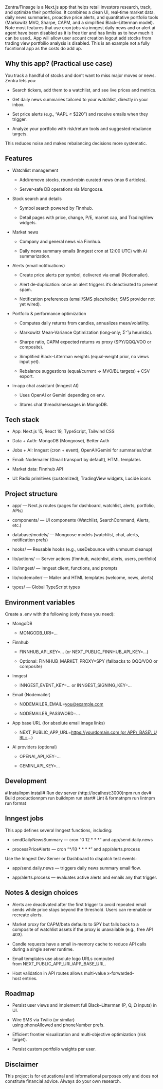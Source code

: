 Zentra/Finsage is a Next.js app that helps retail investors research, track, and optimize their portfolios. It combines a clean UI, real‑time market data, daily news summaries, proactive price alerts, and quantitative portfolio tools (Markowitz MVO, Sharpe, CAPM, and a simplified Black–Litterman model).
Note most features that use cron jobs via inngest daily news and or alert ai agent  have been disabled as it is free tier and has limits as to how much it can be used.. App will allow  user acount creation logout add stocks from trading view portfoilio analysis is disabled. This is an example not a fully fucntional app as the costs do add up.   

Why this app? (Practical use case)
----------------------------------

You track a handful of stocks and don’t want to miss major moves or news. Zentra lets you:

*   Search tickers, add them to a watchlist, and see live prices and metrics.
    
*   Get daily news summaries tailored to your watchlist, directly in your inbox.
    
*   Set price alerts (e.g., “AAPL ≥ $220”) and receive emails when they trigger.
    
*   Analyze your portfolio with risk/return tools and suggested rebalance targets.
    

This reduces noise and makes rebalancing decisions more systematic.

Features
--------

*   Watchlist management
    
    *   Add/remove stocks, round‑robin curated news (max 6 articles).
        
    *   Server‑safe DB operations via Mongoose.
        
*   Stock search and details
    
    *   Symbol search powered by Finnhub.
        
    *   Detail pages with price, change, P/E, market cap, and TradingView widgets.
        
*   Market news
    
    *   Company and general news via Finnhub.
        
    *   Daily news summary emails (Inngest cron at 12:00 UTC) with AI summarization.
        
*   Alerts (email notifications)
    
    *   Create price alerts per symbol, delivered via email (Nodemailer).
        
    *   Alert de‑duplication: once an alert triggers it’s deactivated to prevent spam.
        
    *   Notification preferences (email/SMS placeholder; SMS provider not yet wired).
        
*   Portfolio & performance optimization
    
    *   Computes daily returns from candles, annualizes mean/volatility.
        
    *   Markowitz Mean‑Variance Optimization (long‑only; Σ⁻¹μ heuristic).
        
    *   Sharpe ratio, CAPM expected returns vs proxy (SPY/QQQ/VOO or composite).
        
    *   Simplified Black–Litterman weights (equal‑weight prior, no views input yet).
        
    *   Rebalance suggestions (equal/current → MVO/BL targets) + CSV export.
        
*   In‑app chat assistant (Inngest AI)
    
    *   Uses OpenAI or Gemini depending on env.
        
    *   Stores chat threads/messages in MongoDB.
        

Tech stack
----------

*   App: Next.js 15, React 19, TypeScript, Tailwind CSS
    
*   Data + Auth: MongoDB (Mongoose), Better Auth
    
*   Jobs + AI: Inngest (cron + event), OpenAI/Gemini for summaries/chat
    
*   Email: Nodemailer (Gmail transport by default), HTML templates
    
*   Market data: Finnhub API
    
*   UI: Radix primitives (customized), TradingView widgets, Lucide icons
    

Project structure
-----------------

*   app/ — Next.js routes (pages for dashboard, watchlist, alerts, portfolio, APIs)
    
*   components/ — UI components (Watchlist, SearchCommand, Alerts, etc.)
    
*   database/models/ — Mongoose models (watchlist, chat, alerts, notification prefs)
    
*   hooks/ — Reusable hooks (e.g., useDebounce with unmount cleanup)
    
*   lib/actions/ — Server actions (finnhub, watchlist, alerts, users, portfolio)
    
*   lib/inngest/ — Inngest client, functions, and prompts
    
*   lib/nodemailer/ — Mailer and HTML templates (welcome, news, alerts)
    
*   types/ — Global TypeScript types
    

Environment variables
---------------------

Create a .env with the following (only those you need):

*   MongoDB
    
    *   MONGODB\_URI=...
        
*   Finnhub
    
    *   FINNHUB\_API\_KEY=... (or NEXT\_PUBLIC\_FINNHUB\_API\_KEY=...)
        
    *   Optional: FINNHUB\_MARKET\_PROXY=SPY (fallbacks to QQQ/VOO or composite)
        
*   Inngest
    
    *   INNGEST\_EVENT\_KEY=... or INNGEST\_SIGNING\_KEY=...
        
*   Email (Nodemailer)
    
    *   NODEMAILER\_EMAIL=you@example.com
        
    *   NODEMAILER\_PASSWORD=...
        
*   App base URL (for absolute email image links)
    
    *   NEXT\_PUBLIC\_APP\_URL=https://yourdomain.com (or APP\_BASE\_URL=...)
        
*   AI providers (optional)
    
    *   OPENAI\_API\_KEY=...
        
    *   GEMINI\_API\_KEY=...
        

Development
-----------

\# Installnpm install# Run dev server (http://localhost:3000)npm run dev# Build productionnpm run buildnpm run start# Lint & formatnpm run lintnpm run format

Inngest jobs
------------

This app defines several Inngest functions, including:

*   sendDailyNewsSummary — cron “0 12 \* \* \*” and app/send.daily.news
    
*   processPriceAlerts — cron “\*/10 \* \* \* \*” and app/alerts.process
    

Use the Inngest Dev Server or Dashboard to dispatch test events:

*   app/send.daily.news — triggers daily news summary email flow.
    
*   app/alerts.process — evaluates active alerts and emails any that trigger.
    

Notes & design choices
----------------------

*   Alerts are deactivated after the first trigger to avoid repeated email sends while price stays beyond the threshold. Users can re‑enable or recreate alerts.
    
*   Market proxy for CAPM/beta defaults to SPY but falls back to a composite of watchlist assets if the proxy is unavailable (e.g., free API 403).
    
*   Candle requests have a small in‑memory cache to reduce API calls during a single server runtime.
    
*   Email templates use absolute logo URLs computed from NEXT\_PUBLIC\_APP\_URL/APP\_BASE\_URL.
    
*   Host validation in API routes allows multi‑value x-forwarded-host entries.
    

Roadmap
-------

*   Persist user views and implement full Black–Litterman (P, Q, Ω inputs) in UI.
    
*   Wire SMS via Twilio (or similar) using phoneAllowed and phoneNumber prefs.
    
*   Efficient frontier visualization and multi‑objective optimization (risk target).
    
*   Persist custom portfolio weights per user.
    

Disclaimer
----------

This project is for educational and informational purposes only and does not constitute financial advice. Always do your own research.
